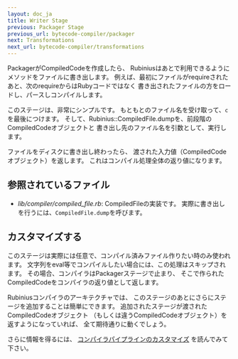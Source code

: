 ```yaml
---
layout: doc_ja
title: Writer Stage
previous: Packager Stage
previous_url: bytecode-compiler/packager
next: Transformations
next_url: bytecode-compiler/transformations
---
```


PackagerがCompiledCodeを作成したら、
Rubiniusはあとで利用できるようにメソッドをファイルに書き出します。
例えば、最初にファイルがrequireされたあと、次のrequireからはRubyコードではなく
書き出されたファイルの方をロードし、パースしコンパイルします。

このステージは、非常にシンプルです。
もともとのファイル名を受け取って、`c`を最後につけます。
そして、Rubinius::CompiledFile.dumpを、前段階のCompiledCodeオブジェクトと
書き出し先のファイル名を引数として、実行します。

ファイルをディスクに書き出し終わったら、
渡された入力値（CompiledCodeオブジェクト）を返します。
これはコンパイル処理全体の返り値になります。

## 参照されているファイル

* *lib/compiler/compiled_file.rb*: CompiledFileの実装です。
  実際に書き出しを行うには、`CompiledFile.dump`を呼びます。 

## カスタマイズする

このステージは実際には任意で、コンパイル済みファイル作りたい時のみ使われます。
文字列をeval等でコンパイルしたい場合には、この処理はスキップされます。
その場合、コンパイラはPackagerステージで止まり、
そこで作られたCompiledCodeをコンパイラの返り値として返します。

Rubiniusコンパイラのアーキテクチャでは、
このステージのあとにさらにステージを追加することは簡単にできます。
追加されたステージが渡されたCompiledCodeオブジェクト
（もしくは違うCompiledCodeオブジェクト）を返すようになっていれば、
全て期待通りに動くでしょう。

さらに情報を得るには、
[コンパイラパイプラインのカスタマイズ](/doc/ja/bytecode-compiler/customization/)
を読んでみて下さい。
